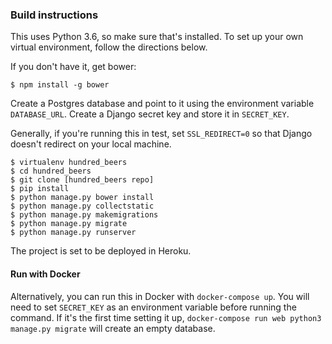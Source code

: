 ### Build instructions

This uses Python 3.6, so make sure that's installed. To set up your own virtual environment, follow the directions below.

If you don't have it, get bower:
```
$ npm install -g bower
```

Create a Postgres database and point to it using the environment variable `DATABASE_URL`. Create a Django secret key and store it in `SECRET_KEY`.

Generally, if you're running this in test, set `SSL_REDIRECT=0` so that Django doesn't redirect on your local machine.

```
$ virtualenv hundred_beers
$ cd hundred_beers
$ git clone [hundred_beers repo]
$ pip install
$ python manage.py bower install
$ python manage.py collectstatic
$ python manage.py makemigrations
$ python manage.py migrate
$ python manage.py runserver
```

The project is set to be deployed in Heroku.

#### Run with Docker

Alternatively, you can run this in Docker with `docker-compose up`. You will need to set `SECRET_KEY` as an environment variable before running the command. If it's the first time setting it up,
`docker-compose run web python3 manage.py migrate` will create an empty database.
